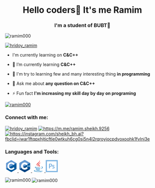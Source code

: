 <h1 align="center">Hello coders👋 It's me Ramim</h1>
<h3 align="center">I'm a student of BUBT🏫</h3>

<p align="left"> <img src="https://komarev.com/ghpvc/?username=ramim000&label=Profile%20views&color=0e75b6&style=flat" alt="ramim000" /> </p>



<p align="left"> <a href="https://twitter.com/hridoy_ramim" target="blank"><img src="https://img.shields.io/twitter/follow/hridoy_ramim?logo=twitter&style=for-the-badge" alt="hridoy_ramim" /></a> </p>

- I'm currently learning on **C&C++**

- 🌱 I’m currently learning **C&C++**

- 👯 I'm try to learning few and many interesting thing **in programming**

- 💬 Ask me about **any question on C&C++**

- ⚡ Fun fact **I'm increasing my skill day by day on programing**
<p align="left"> <a href="https://github.com/ryo-ma/github-profile-trophy"><img src="https://github-profile-trophy.vercel.app/?username=ramim000" alt="ramim000" /></a> </p>
<h3 align="left">Connect with me:</h3>
<p align="left">
<a href="https://twitter.com/hridoy_ramim" target="blank"><img align="center" src="https://raw.githubusercontent.com/rahuldkjain/github-profile-readme-generator/master/src/images/icons/Social/twitter.svg" alt="hridoy_ramim" height="30" width="40" /></a>
<a href="https://fb.com/https://m.me/ramim.sheikh.9256" target="blank"><img align="center" src="https://raw.githubusercontent.com/rahuldkjain/github-profile-readme-generator/master/src/images/icons/Social/facebook.svg" alt="https://m.me/ramim.sheikh.9256" height="30" width="40" /></a>
<a href="https://instagram.com/https://instagram.com/sheikh_bh.ai?fbclid=iwar1ftqpxhjticftle0wtkuh6cg0sj5n4l2rqroyjocpdvoxoohk1fvlnj3e" target="blank"><img align="center" src="https://raw.githubusercontent.com/rahuldkjain/github-profile-readme-generator/master/src/images/icons/Social/instagram.svg" alt="https://instagram.com/sheikh_bh.ai?fbclid=iwar1ftqpxhjticftle0wtkuh6cg0sj5n4l2rqroyjocpdvoxoohk1fvlnj3e" height="30" width="40" /></a>
</p>

<h3 align="left">Languages and Tools:</h3>
<p align="left"> <a href="https://www.cprogramming.com/" target="_blank" rel="noreferrer"> <img src="https://raw.githubusercontent.com/devicons/devicon/master/icons/c/c-original.svg" alt="c" width="40" height="40"/> </a> <a href="https://www.w3schools.com/cpp/" target="_blank" rel="noreferrer"> <img src="https://raw.githubusercontent.com/devicons/devicon/master/icons/cplusplus/cplusplus-original.svg" alt="cplusplus" width="40" height="40"/> </a> <a href="https://www.java.com" target="_blank" rel="noreferrer"> <img src="https://raw.githubusercontent.com/devicons/devicon/master/icons/java/java-original.svg" alt="java" width="40" height="40"/> </a> <a href="https://www.photoshop.com/en" target="_blank" rel="noreferrer"> <img src="https://raw.githubusercontent.com/devicons/devicon/master/icons/photoshop/photoshop-line.svg" alt="photoshop" width="40" height="40"/> </a> </p>

<p><img align="left" src="https://github-readme-stats.vercel.app/api/top-langs?username=ramim000&show_icons=true&locale=en&layout=compact" alt="ramim000" /></p>

<p>&nbsp;<img align="center" src="https://github-readme-stats.vercel.app/api?username=ramim000&show_icons=true&locale=en" alt="ramim000" /></p>
